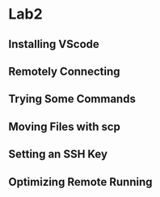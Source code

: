 # Lab2
## Installing VScode

## Remotely Connecting

## Trying Some Commands

## Moving Files with scp

## Setting an SSH Key

## Optimizing Remote Running

